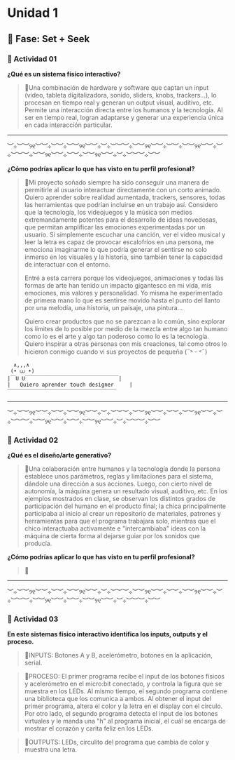 # Unidad 1

## 🔎 Fase: Set + Seek

### 📝 Actividad 01

**¿Qué es un sistema físico interactivo?**  
> 🌱Una combinación de hardware y software que captan un input (video, tableta digitalizadora, sonido, sliders, knobs, trackers...), lo procesan en tiempo real y generan un output visual, auditivo, etc. Permite una interacción directa entre los humanos y la tecnología. Al ser en tiempo real, logran adaptarse y generar una experiencia única en cada interacción particular.

___
︶⊹︶︶୨୧︶︶⊹︶︶⊹︶︶୨୧︶︶⊹︶⊹︶︶︶⊹︶︶୨୧︶︶⊹︶︶⊹︶︶୨୧︶︶⊹︶⊹︶︶︶⊹︶︶୨୧︶︶⊹︶︶⊹︶︶୨୧︶︶⊹︶⊹︶︶︶⊹︶︶  

**¿Cómo podrías aplicar lo que has visto en tu perfil profesional?**
> 🌿Mi proyecto soñado siempre ha sido conseguir una manera de permitirle al usuario interactuar directamente con un corto animado. Quiero aprender sobre realidad aumentada, trackers, sensores, todas las herramientas que podrían incluirse en un trabajo así. Considero que la tecnología, los videojuegos y la música son medios extremandamente potentes para el desarrollo de ideas novedosas, que permitan amplificar las emociones experimentadas por un usuario. Si simplemente escuchar una canción, ver el video musical y leer la letra es capaz de provocar escalofríos en una persona, me emociona imaginarme lo que podría generar el sentirse no solo inmerso en los visuales y la historia, sino también tener la capacidad de interactuar con el entorno.
> 
> Entré a esta carrera porque los videojuegos, animaciones y todas las formas de arte han tenido un impacto gigantesco en mi vida, mis emociones, mis valores y personalidad. Yo misma he experimentado de primera mano lo que es sentirse movido hasta el punto del llanto por una melodía, una historia, un paisaje, una pintura...
> 
> Quiero crear productos que no se parezcan a lo común, sino explorar los límites de lo posible por medio de la mezcla entre algo tan humano como lo es el arte y algo tan poderoso como lo es la tecnología. Quiero inspirar a otras personas con mis creaciones, tal como otros lo hicieron conmigo cuando vi sus proyectos de pequeña (˶˃ ᵕ ˂˶)

```
  ∧,,,∧
 (• ⩊ •)
|￣U U￣￣￣￣￣￣￣￣￣￣￣￣￣￣￣￣￣￣|
|   Quiero aprender touch designer     |   
￣￣￣￣￣￣￣￣￣￣￣￣￣￣￣￣￣￣￣￣￣
```

___
︶⊹︶︶୨୧︶︶⊹︶︶⊹︶︶୨୧︶︶⊹︶⊹︶︶︶⊹︶︶୨୧︶︶⊹︶︶⊹︶︶୨୧︶︶⊹︶⊹︶︶︶⊹︶︶୨୧︶︶⊹︶︶⊹︶︶୨୧︶︶⊹︶⊹︶︶︶⊹︶︶  
  
### 📝 Actividad 02

**¿Qué es el diseño/arte generativo?**
> 🌻Una colaboración entre humanos y la tecnología donde la persona establece unos parámetros, reglas y limitaciones para el sistema, dándole una dirección a sus acciones. Luego, con cierto nivel de autonomía, la máquina genera un resultado visual, auditivo, etc. En los ejemplos mostrados en clase, se observan los distintos grados de participación del humano en el producto final; la chica principalmente participaba al inicio al crear un repositorio de materiales, patrones y herramientas para que el programa trabajara solo, mientras que el chico interactuaba activamente e "intercambiaba" ideas con la máquina de cierta forma al dejarse guiar por los sonidos que producía.
  
**¿Cómo podrías aplicar lo que has visto en tu perfil profesional?**
> 🌼
  
___
︶⊹︶︶୨୧︶︶⊹︶︶⊹︶︶୨୧︶︶⊹︶⊹︶︶︶⊹︶︶୨୧︶︶⊹︶︶⊹︶︶୨୧︶︶⊹︶⊹︶︶︶⊹︶︶୨୧︶︶⊹︶︶⊹︶︶୨୧︶︶⊹︶⊹︶︶︶⊹︶︶  
  
### 📝 Actividad 03
  
**En este sistemas físico interactivo identifica los inputs, outputs y el proceso.**  
> 🌱INPUTS: Botones A y B, acelerómetro, botones en la aplicación, serial.

> 🌿PROCESO: El primer programa recibe el input de los botones físicos y acelerómetro en el micro:bit conectado, y controla la figura que se muestra en los LEDs. Al mismo tiempo, el segundo programa contiene una biblioteca que los comunica a ambos. Al obtener el input del primer programa, altera el color y la letra en el display con el círculo. Por otro lado, el segundo programa detecta el input de los botones virtuales y le manda una "h" al programa inicial, el cuál se encarga de mostrar el corazón y carita feliz en los LEDs.

> 🌻OUTPUTS: LEDs, circulito del programa que cambia de color y muestra una letra.
